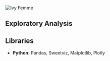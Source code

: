 ![Ivy Femme](https://user-images.githubusercontent.com/89526250/160214480-0c681da1-c33a-49e1-8b63-319b31074f78.jpg)
## Exploratory Analysis

## Libraries
  - **Python**: Pandas, Sweetviz, Matplotlib,  Plotly 
